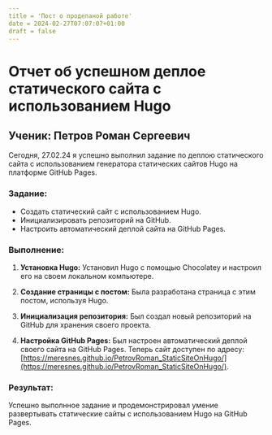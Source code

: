 ```yaml
---
title = 'Пост о проделаной работе'
date = 2024-02-27T07:07:07+01:00
draft = false
---
```

# Отчет об успешном деплое статического сайта с использованием Hugo

## Ученик: Петров Роман Сергеевич

Сегодня, 27.02.24 я успешно выполнил задание по деплою статического сайта с использованием генератора статических сайтов Hugo на платформе GitHub Pages.

### Задание:

- Создать статический сайт с использованием Hugo.
- Инициализировать репозиторий на GitHub.
- Настроить автоматический деплой сайта на GitHub Pages.

### Выполнение:

1. **Установка Hugo:**
   Установил Hugo с помощью Chocolatey и настроил его на своем локальном компьютере.

2. **Создание страницы с постом:**
   Была разработана страница с этим постом, используя Hugo. 

3. **Инициализация репозитория:**
   Был создал новый репозиторий на GitHub для хранения своего проекта.

4. **Настройка GitHub Pages:**
   Был настроен автоматический деплой своего сайта на GitHub Pages. Теперь сайт доступен по адресу: [https://meresnes.github.io/PetrovRoman_StaticSiteOnHugo/](https://meresnes.github.io/PetrovRoman_StaticSiteOnHugo/).

### Результат:

Успешно выполнное задание и продемонстрировал умение развертывать статические сайты с использованием Hugo на GitHub Pages.


